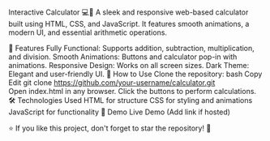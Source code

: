 Interactive Calculator 💻🧮
A sleek and responsive web-based calculator built using HTML, CSS, and JavaScript. It features smooth animations, a modern UI, and essential arithmetic operations.

🔹 Features
Fully Functional: Supports addition, subtraction, multiplication, and division.
Smooth Animations: Buttons and calculator pop-in with animations.
Responsive Design: Works on all screen sizes.
Dark Theme: Elegant and user-friendly UI.
🚀 How to Use
Clone the repository:
bash
Copy
Edit
git clone https://github.com/your-username/calculator.git  
Open index.html in any browser.
Click the buttons to perform calculations.
🛠 Technologies Used
HTML for structure
CSS for styling and animations
JavaScript for functionality
📌 Demo
Live Demo (Add link if hosted)

⭐ If you like this project, don't forget to star the repository! 🚀
